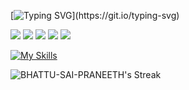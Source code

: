 


[![Typing SVG](https://readme-typing-svg.herokuapp.com?font=Fira+Code&weight=700&size=25&duration=2000&pause=1000&color=FFFFFF&repeat=false&width=435&lines=Hey+there!;I'm+Sai+Praneeth%F0%9F%91%8B;Nice+to+meet+you...)](https://git.io/typing-svg)

[![](https://img.shields.io/badge/-@saipraneeth-%231DA1F2?style=flat-square&logo=twitter&logoColor=ffffff)](https://x.com/SAIPRANEETH252)
[![](https://img.shields.io/badge/-@bhattusaipraneeth-%23181717?style=flat-square&logo=github&logoColor=ffffff)](https://github.com/Bhattu-Sai-Praneeth)
[![](https://img.shields.io/badge/-Sai%20Praneeth%20Bhattu-%230077B5?style=flat-square&logo=linkedin&logoColor=ffffff)](https://www.linkedin.com/in/saipraneethbhattu/)
[![](https://img.shields.io/badge/-sai_pranee_th_b-%23E4405F?style=flat-square&logo=instagram&logoColor=ffffff)](https://www.instagram.com/sai_pranee_th_b/)
[![](https://img.shields.io/badge/-Portfolio.sai-%230ab9e6?style=flat-square&logo=google-chrome&logoColor=ffffff)](https://bhattu-sai-praneeth.github.io/Portfolio/)


[![My Skills](https://skillicons.dev/icons?i=php,mongodb,linux,c,python,js,html,css,tailwind,react,mysql,aws,git,gitlab,jenkins,ansible,docker,terraform,powershell,bash,kubernetes,prometheus,grafana,nginx,maven,redhat&theme=dark&perline=10)](https://skillicons.dev)

![BHATTU-SAI-PRANEETH's Streak](https://github-readme-streak-stats.herokuapp.com?user=BHATTU-SAI-PRANEETH&hide_border=true&background=transparent&ring=FF8C00&fire=FF8C00&currStreakLabel=FF8C00&sideLabels=FFFFFF&sideNums=FFFFFF&currStreakNum=FFFFFF&dates=AAAAAA)

